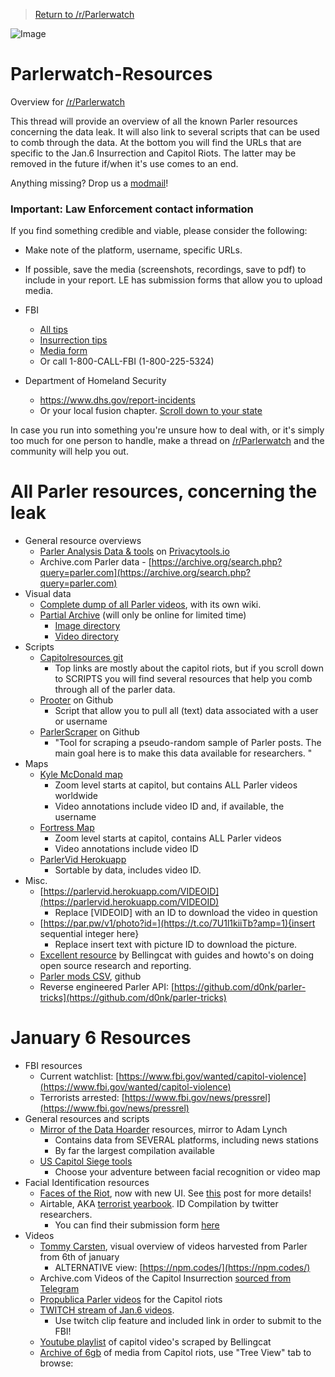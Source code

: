 > [Return to /r/Parlerwatch](https://www.reddit.com/r/ParlerWatch)

![Image](https://user-images.githubusercontent.com/77589046/106362157-9cc29300-6321-11eb-8695-8acdff069381.png)

# Parlerwatch-Resources
Overview for [/r/Parlerwatch](https://www.reddit.com/r/ParlerWatch)

This thread will provide an overview of all the known Parler resources concerning the data leak. It will also link to several scripts that can be used to comb through the data. At the bottom you will find the URLs that are specific to the Jan.6 Insurrection and Capitol Riots. The latter may be removed in the future if/when it's use comes to an end.

Anything missing? Drop us a [modmail](https://www.reddit.com/message/compose?to=/r/ParlerWatch)!

### Important: Law Enforcement contact information

If you find something credible and viable, please consider the following:
* Make note of the platform, username, specific URLs.
* If possible, save the media (screenshots, recordings, save to pdf) to include in your report. LE has submission forms that allow you to upload media.

* FBI
   * [All tips](https://tips.fbi.gov)
   * [Insurrection tips](http://fbi.gov/USCapitol)
   * [Media form](https://tips.fbi.gov/digitalmedia/aad18481a3e8f02)
   * Or call 1-800-CALL-FBI (1-‪800-225-5324)
* Department of Homeland Security 
   * https://www.dhs.gov/report-incidents
   * Or your local fusion chapter. [Scroll down to your state](https://www.dhs.gov/fusion-center-locations-and-contact-information)

In case you run into something you're unsure how to deal with, or it's simply too much for one person to handle, make a thread on [/r/Parlerwatch](https://reddit.com/r/ParlerWatch) and the community will help you out.

# All Parler resources, concerning the leak

* General resource overviews
   * [Parler Analysis Data & tools](https://bin.privacytools.io/?75a846000f53d142#2HKDcnuSsNb7YUWfDBMQyH7iM7ggMKv8VcHi8qB6bHFc) on [Privacytools.io](https://Privacytools.io)
   * Archive.com Parler data - [https://archive.org/search.php?query=parler.com](https://archive.org/search.php?query=parler.com)
* Visual data
   * [Complete dump of all Parler videos](https://ddosecrets.com/wiki/Parler), with its own wiki.
   * [Partial Archive](https://pl.gammaspectra.live/) (will only be online for limited time)
      * [Image directory](https://pl.gammaspectra.live/image-cdn.parler.com/)
      * [Video directory](https://pl.gammaspectra.live/video.parler.com/)
* Scripts
   * [Capitolresources git](https://github.com/rljacobson/CapitolResources/)
      * Top links are mostly about the capitol riots, but if you scroll down to SCRIPTS you will find several resources that help you comb through all of the parler data.
   * [Prooter](https://github.com/billstrobl/Prooter) on Github
      * Script that allow you to pull all (text) data associated with a user or username
   * [ParlerScraper](https://github.com/daniel-centore/ParlerScraper) on Github
      * "Tool for scraping a pseudo-random sample of Parler posts. The main goal here is to make this data available for researchers. "
* Maps
   * [Kyle McDonald map](https://kylemcdonald.net/parler/map/)
      * Zoom level starts at capitol, but contains ALL Parler videos worldwide
      * Video annotations include video ID and, if available, the username
   * [Fortress Map](https://fortress.maptive.com/ver4/a3486a6ab9a9a12aa9a9cb067839079c/410491)
      * Zoom level starts at capitol, contains ALL Parler videos
      * Video annotations include video ID
   * [ParlerVid Herokuapp](https://parlervid.herokuapp.com/)
      * Sortable by data, includes video ID.
* Misc.
   * [https://parlervid.herokuapp.com/VIDEOID](https://parlervid.herokuapp.com/VIDEOID)
      * Replace \[VIDEOID\] with an ID to download the video in question
   * [https://par.pw/v1/photo?id=](https://t.co/7U1l1kiiTb?amp=1){insert sequential integer here}
      * Replace insert text with picture ID to download the picture.
   * [Excellent resource](https://www.bellingcat.com/category/resources/how-tos/) by Bellingcat with guides and howto's on doing open source research and reporting.
   * [Parler mods CSV](https://gist.github.com/d0nk/ef4e58645d3250851491e4550cb16e29), github
   * Reverse engineered Parler API: [https://github.com/d0nk/parler-tricks](https://github.com/d0nk/parler-tricks)
   

# January 6 Resources

* FBI resources
   * Current watchlist: [https://www.fbi.gov/wanted/capitol-violence](https://www.fbi.gov/wanted/capitol-violence)
   * Terrorists arrested: [https://www.fbi.gov/news/pressrel](https://www.fbi.gov/news/pressrel)
* General resources and scripts
   * [Mirror of the Data Hoarder](https://capitol-hill-riots.s3.us-east-1.wasabisys.com/directory.html) resources, mirror to Adam Lynch
      * Contains data from SEVERAL platforms, including news stations
      * By far the largest compilation available
   * [US Capitol Siege tools](http://capitolmap.com/)
      * Choose your adventure between facial recognition or video map
* Facial Identification resources
   * [Faces of the Riot](https://facesoftheriot.com), now with new UI. See [this](https://www.reddit.com/r/ParlerWatch/comments/l1f8s9/facesoftheriotcom_is_completed_with_a_new_ui/) post for more details!
   * Airtable, AKA [terrorist yearbook](https://airtable.com/shruhNrLika1CtFno/tbl1HUS10AwlqY9NV). ID Compilation by twitter researchers.
      * You can find their submission form [here](https://airtable.com/shrboRkiXv9vgR2rI)
* Videos
   * [Tommy Carsten](https://www.tommycarstensen.com/terrorism/index.html),  visual overview of videos harvested from Parler from 6th of january
      * ALTERNATIVE view: [https://npm.codes/](https://npm.codes/)
   * Archive.com Videos of the Capitol Insurrection [sourced from Telegram](https://archive.org/details/Telegram-Insurrection-VideoStreams-2021-01-06/)
   * [Propublica Parler videos](https://projects.propublica.org/parler-capitol-videos) for the Capitol riots
   * [TWITCH stream of Jan.6 videos](https://www.twitch.tv/capitoljan6th).
      * Use twitch clip feature and included link in order to submit to the FBI!
   * [Youtube playlist](https://www.youtube.com/playlist?list=PLq6cQ--4f90ja7xShfORhnlvnvHaG05zj) of capitol video's scraped by Bellingcat
   * [Archive of 6gb](https://intelx.io/?did=814b39fe-ad98-45a1-9f44-0346bc9f9b94) of media from Capitol riots, use "Tree View" tab to browse:

